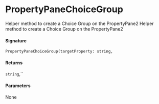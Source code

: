 # PropertyPaneChoiceGroup

Helper method to create a Choice Group on the PropertyPane2 
Helper method to create a Choice Group on the PropertyPane2

#### Signature
`PropertyPaneChoiceGroup(targetProperty: string,`

#### Returns
`string`,``


#### Parameters
None

